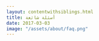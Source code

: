 ```yaml
---
layout: contentwithsiblings.html
title: أسئلة شائعة
date: 2017-03-03
image: "/assets/about/faq.png"
---
```

